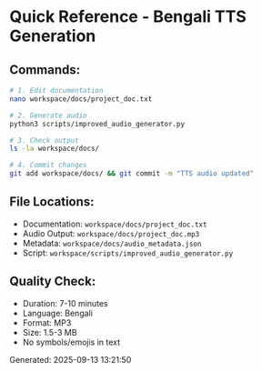 
# Quick Reference - Bengali TTS Generation

## Commands:
```bash
# 1. Edit documentation
nano workspace/docs/project_doc.txt

# 2. Generate audio
python3 scripts/improved_audio_generator.py

# 3. Check output
ls -la workspace/docs/

# 4. Commit changes
git add workspace/docs/ && git commit -m "TTS audio updated"
```

## File Locations:
- Documentation: `workspace/docs/project_doc.txt`
- Audio Output: `workspace/docs/project_doc.mp3`
- Metadata: `workspace/docs/audio_metadata.json`
- Script: `workspace/scripts/improved_audio_generator.py`

## Quality Check:
- Duration: 7-10 minutes
- Language: Bengali
- Format: MP3
- Size: 1.5-3 MB
- No symbols/emojis in text

Generated: 2025-09-13 13:21:50
    